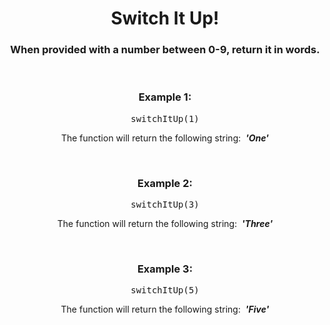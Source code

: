 <div align = "center">

# Switch It Up!

</div>

<div align = "center">

<h3>When provided with a number between 0-9, return it in words.</h3>
<br>

<h3>Example 1:</h3>

<pre>switchItUp(1)</pre>

<p>The function will return the following string: &nbsp;<em><strong>'One'</strong></em></p>
<br>

<h3>Example 2:</h3>

<pre>switchItUp(3)</pre>

<p>The function will return the following string: &nbsp;<em><strong>'Three'</strong></em></p>
<br>

<h3>Example 3:</h3>

<pre>switchItUp(5)</pre>

<p>The function will return the following string: &nbsp;<em><strong>'Five'</strong></em></p>
<br>

</div>
